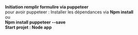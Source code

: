 <b>Initiation remplir formulire via puppeteer </b>
</br>
pour avoir puppeteer :
Installer les dépendances via <b>Npm install</b>
</br>
ou
</br>
<b>Npm install puppeteer --save<b>
</br>
Start projet : <b>Node app</b>
